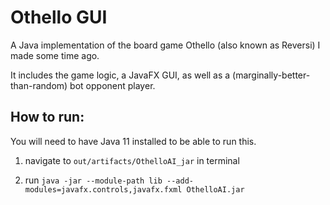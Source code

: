 # Othello GUI

A Java implementation of the board game Othello (also known as Reversi) I made some time ago.

It includes the game logic, a JavaFX GUI, as well as a (marginally-better-than-random) bot opponent player.

## How to run:
You will need to have Java 11 installed to be able to run this.

1. navigate to `out/artifacts/OthelloAI_jar` in terminal

2. run `java -jar --module-path lib --add-modules=javafx.controls,javafx.fxml OthelloAI.jar`

